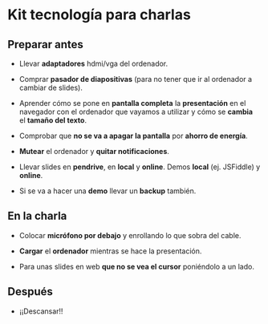 # Kit tecnología para charlas

## Preparar antes

- Llevar **adaptadores** hdmi/vga del ordenador.

- Comprar **pasador de diapositivas** (para no tener que ir al ordenador a cambiar de slides).

- Aprender cómo se pone en **pantalla completa** la **presentación** en el navegador con el ordenador que vayamos a utilizar y cómo se **cambia** el **tamaño del texto**.

- Comprobar que **no se va a apagar la pantalla** por **ahorro de energía**.

- **Mutear** el ordenador y **quitar notificaciones**.

- Llevar slides en **pendrive**, en **local** y **online**. Demos **local** (ej. JSFiddle) y **online**.

- Si se va a hacer una **demo** llevar un **backup** también.

## En la charla

- Colocar **micrófono por debajo** y enrollando lo que sobra del cable.

- **Cargar** el **ordenador** mientras se hace la presentación.

- Para unas slides en web **que no se vea el cursor** poniéndolo a un lado.

## Después

- ¡¡Descansar!!
